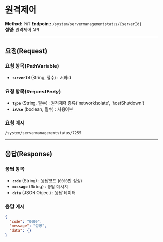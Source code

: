 # 원격제어

**Method:** `PUT`
**Endpoint:** `/system/servermanagementstatus/{serverId}`  
**설명:** 원격제어 API

---

## 요청(Request)

### 요청 항목(PathVariable)

- **`serverId`** (String, 필수) : 서버id

### 요청 항목(RequestBody)

- **`type`** (String, 필수) : 원격제어 종류('networkIsolate', 'hostShutdown')  
- **`isUse`** (boolean, 필수) : 사용여부

### 요청 예시

```
/system/servermanagementstatus/7255

```

---

## 응답(Response)

### 응답 항목

- **`code`** (String) : 응답코드 (`0000`만 정상)  
- **`message`** (String) : 응답 메시지  
- **`data`** (JSON Object) : 응답 데이터

### 응답 예시

```json
{
  "code": "0000",
  "message": "성공",
  "data": {}
}

```

